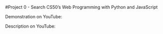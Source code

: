 #Project 0 - Search
CS50’s Web Programming with Python and JavaScript

Demonstration on YouTube:

Description on YouTube:
